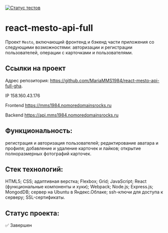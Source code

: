 [![Статус тестов](../../actions/workflows/tests.yml/badge.svg)](../../actions/workflows/tests.yml)

# react-mesto-api-full
Проект `Mesto`, включающий фронтенд и бэкенд части приложения со следующими возможностями: авторизации и регистрации пользователей, операции с карточками и пользователями. 

## Ссылки на проект

Адрес репозитория: https://github.com/MariaMMS1984/react-mesto-api-full-gha.

IP 158.160.43.176

Frontend https://mms1984.nomoredomainsrocks.ru

Backend https://api.mms1984.nomoredomainsrocks.ru

## Функциональность:
регистрация и авторизация пользователей;
редактирование аватара и профиля;
добавление и удаление карточек и лайков;
открытие полноразмерных фотографий карточек.

## Стек технологий:
HTML5;
CSS;
адаптивная верстка;
Flexbox;
Grid;
JavaScript;
React (функциональные компоненты и хуки);
Webpack;
Node.js;
Express.js;
MongodDB;
сервер на Ubuntu в Яндекс.Облаке;
ssh-ключи для доступа к серверу;
SSL-сертификаты.

## Статус проекта:
✅ Завершен
